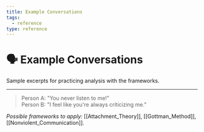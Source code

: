 ```yaml
---
title: Example Conversations
tags:
  - reference
type: reference
---
```


<!-- @format -->

# 🗣 Example Conversations

Sample excerpts for practicing analysis with the frameworks.

---

> Person A: "You never listen to me!"  
> Person B: "I feel like you're always criticizing me."

_Possible frameworks to apply:_ [[Attachment_Theory]], [[Gottman_Method]], [[Nonviolent_Communication]].
